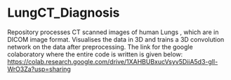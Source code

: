 # LungCT_Diagnosis
Repository processes CT scanned  images of human Lungs , which are in DICOM image format. Visualises the data in 3D and trains a 3D convolution network on the data after preprocessing. The link for the google colaboratory where the entire code is written is given below:
https://colab.research.google.com/drive/1XAHBUBxucVsyv5DiiA5d3-gll-WrO3Za?usp=sharing
